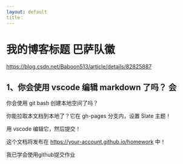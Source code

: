 ```yaml
---
layout: default
title：
---
```


# 我的博客标题 巴萨队徽
https://blog.csdn.net/Baboon513/article/details/82825887
## 1、你会使用 vscode 编辑 markdown 了吗？ 会

你会使用 git bash 创建本地空间了吗？

你能拉取本文档到本地了？它在 gh-pages 分支内，设置 Slate 主题！

用 vscode 编辑它，然后提交！

这个文档将发布在 https://your-account.github.io/homework 中！

 我已学会使用github提交作业